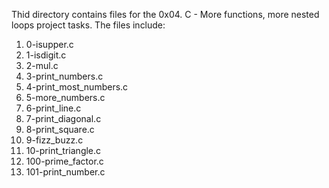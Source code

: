 Thid directory contains files for the 0x04. C - More functions, more nested loops project tasks.
The files include:
1. 0-isupper.c
2. 1-isdigit.c
3. 2-mul.c
4. 3-print_numbers.c
5. 4-print_most_numbers.c
6. 5-more_numbers.c
7. 6-print_line.c
8. 7-print_diagonal.c
9. 8-print_square.c
10. 9-fizz_buzz.c
11. 10-print_triangle.c
12. 100-prime_factor.c
13. 101-print_number.c

